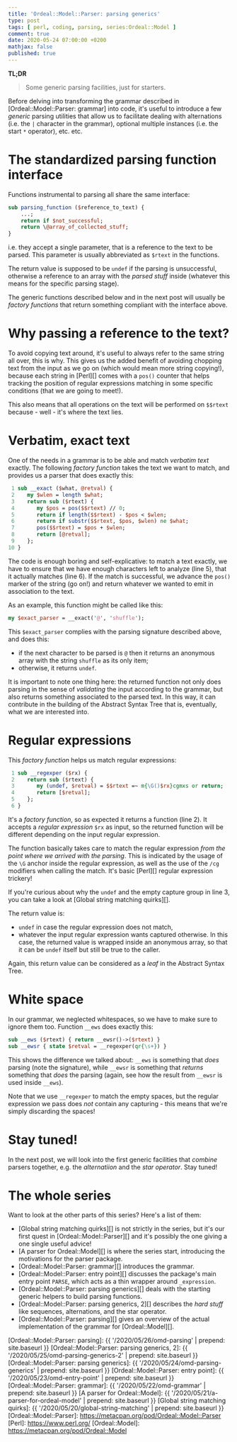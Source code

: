 ```yaml
---
title: 'Ordeal::Model::Parser: parsing generics'
type: post
tags: [ perl, coding, parsing, series:Ordeal::Model ]
comment: true
date: 2020-05-24 07:00:00 +0200
mathjax: false
published: true
---
```


**TL;DR**

> Some generic parsing facilities, just for starters.

Before delving into transforming the grammar described in
[Ordeal::Model::Parser: grammar] into code, it's useful to introduce a
few *generic* parsing utilities that allow us to facilitate dealing with
alternations (i.e. the `|` character in the grammar), optional multiple
instances (i.e. the start `*` operator), etc. etc.

# The standardized parsing function interface

Functions instrumental to parsing all share the same interface:

```perl
sub parsing_function ($reference_to_text) {
    ...;
    return if $not_successful;
    return \@array_of_collected_stuff;
}
```

i.e. they accept a single parameter, that is a reference to the text to
be parsed. This parameter is usually abbreviated as `$rtext` in the
functions.

The return value is supposed to be `undef` if the parsing is
unsuccessful, otherwise a reference to an array with the *parsed stuff*
inside (whatever this means for the specific parsing stage).

The generic functions described below and in the next post will usually
be *factory functions* that return something compliant with the
interface above.

# Why passing a reference to the text?

To avoid copying text around, it's useful to always refer to the same
string all over, this is why. This gives us the added benefit of
avoiding chopping text from the input as we go on (which would mean more
string copying!), because each string in [Perl][] comes with a `pos()`
counter that helps tracking the position of regular expressions matching
in some specific conditions (that we are going to meet!).

This also means that all operations on the text will be performed on
`$$rtext` because - well - it's where the text lies.

# Verbatim, exact text

One of the needs in a grammar is to be able and match *verbatim text*
exactly. The following *factory function* takes the text we want to
match, and provides us a parser that does exactly this:

```perl
 1 sub __exact ($what, @retval) {
 2    my $wlen = length $what;
 3    return sub ($rtext) {
 4       my $pos = pos($$rtext) // 0;
 5       return if length($$rtext) - $pos < $wlen;
 6       return if substr($$rtext, $pos, $wlen) ne $what;
 7       pos($$rtext) = $pos + $wlen;
 8       return [@retval];
 9    };
10 }
```

The code is enough boring and self-explicative: to match a text exactly,
we have to ensure that we have enough characters left to analyze (line
5), that it actually matches (line 6). If the match is successful, we
advance the `pos()` marker of the string (go on!) and return whatever we
wanted to emit in association to the text.

As an example, this function might be called like this:

```perl
my $exact_parser = __exact('@', 'shuffle');
```

This `$exact_parser` complies with the parsing signature described
above, and does this:

- if the next character to be parsed is `@` then it returns an anonymous
  array with the string `shuffle` as its only item;
- otherwise, it returns `undef`.

It is important to note one thing here: the returned function not only
does parsing in the sense of *validating* the input according to the
grammar, but also returns something associated to the parsed text. In
this way, it can contribute in the building of the Abstract Syntax Tree
that is, eventually, what we are interested into.


# Regular expressions

This *factory function* helps us match regular expressions:

```perl
 1 sub __regexper ($rx) {
 2    return sub ($rtext) {
 3       my (undef, $retval) = $$rtext =~ m{\G()$rx}cgmxs or return;
 4       return [$retval];
 5    };
 6 }
```

It's a *factory function*, so as expected it returns a function (line
2). It accepts a *regular expression* `$rx` as input, so the returned
function will be different depending on the input regular expression.

The function basically takes care to match the regular expression *from
the point where we arrived with the parsing*. This is indicated by the
usage of the `\G` anchor inside the regular expression, as well as the
use of the `/cg` modifiers when calling the match. It's basic [Perl][]
regular expression trickery!

If you're curious about why the `undef` and the empty capture group in
line 3, you can take a look at [Global string matching quirks][].

The return value is:

- `undef` in case the regular expression does not match,
- whatever the input regular expression wants captured otherwise. In
  this case, the returned value is wrapped inside an anonymous array, so
  that it can be `undef` itself but still be true to the caller.

Again, this return value can be considered as a *leaf* in the Abstract
Syntax Tree.

# White space

In our grammar, we neglected whitespaces, so we have to make sure to
ignore them too. Function `__ews` does exactly this:

```perl
sub __ews ($rtext) { return __ewsr()->($rtext) }
sub __ewsr { state $retval = __regexper(qr{\s+}) }
```

This shows the difference we talked about: `__ews` is something that
*does* parsing (note the signature), while `__ewsr` is something that
*returns* something that *does* the parsing (again, see how the result
from `__ewsr` is used inside `__ews`).

Note that we use `__regexper` to match the empty spaces, but the regular
expression we pass does *not* contain any capturing - this means that
we're simply discarding the spaces!


# Stay tuned!

In the next post, we will look into the first generic facilities that
*combine* parsers together, e.g. the *alternatiion* and the *star
operator*. Stay tuned!


# The whole series

Want to look at the other parts of this series? Here's a list of them:

- [Global string matching quirks][] is not strictly in the series, but
  it's our first quest in [Ordeal::Model::Parser][] and it's possibly
  the one giving a one single useful advice!
- [A parser for Ordeal::Model][] is where the series start, introducing
  the motivations for the parser package.
- [Ordeal::Model::Parser: grammar][] introduces the grammar.
- [Ordeal::Model::Parser: entry point][] discusses the package's main
  entry point `PARSE`, which acts as a thin wrapper around
  `_expression`.
- [Ordeal::Model::Parser: parsing generics][] deals with the starting
  generic helpers to build parsing functions.
- [Ordeal::Model::Parser: parsing generics, 2][] describes the *hard
  stuff* like sequences, alternations, and the star operator.
- [Ordeal::Model::Parser: parsing][] gives an overview of the actual
  implementation of the grammar for [Ordeal::Model][].

[Ordeal::Model::Parser: parsing]: {{ '/2020/05/26/omd-parsing' | prepend: site.baseurl }}
[Ordeal::Model::Parser: parsing generics, 2]: {{ '/2020/05/25/omd-parsing-generics-2' | prepend: site.baseurl }}
[Ordeal::Model::Parser: parsing generics]: {{ '/2020/05/24/omd-parsing-generics' | prepend: site.baseurl }}
[Ordeal::Model::Parser: entry point]: {{ '/2020/05/23/omd-entry-point' | prepend: site.baseurl }}
[Ordeal::Model::Parser: grammar]: {{ '/2020/05/22/omd-grammar' | prepend: site.baseurl }}
[A parser for Ordeal::Model]: {{ '/2020/05/21/a-parser-for-ordeal-model' | prepend: site.baseurl }}
[Global string matching quirks]: {{ '/2020/05/20/global-string-matching' | prepend: site.baseurl }}
[Ordeal::Model::Parser]: https://metacpan.org/pod/Ordeal::Model::Parser
[Perl]: https://www.perl.org/
[Ordeal::Model]: https://metacpan.org/pod/Ordeal::Model

